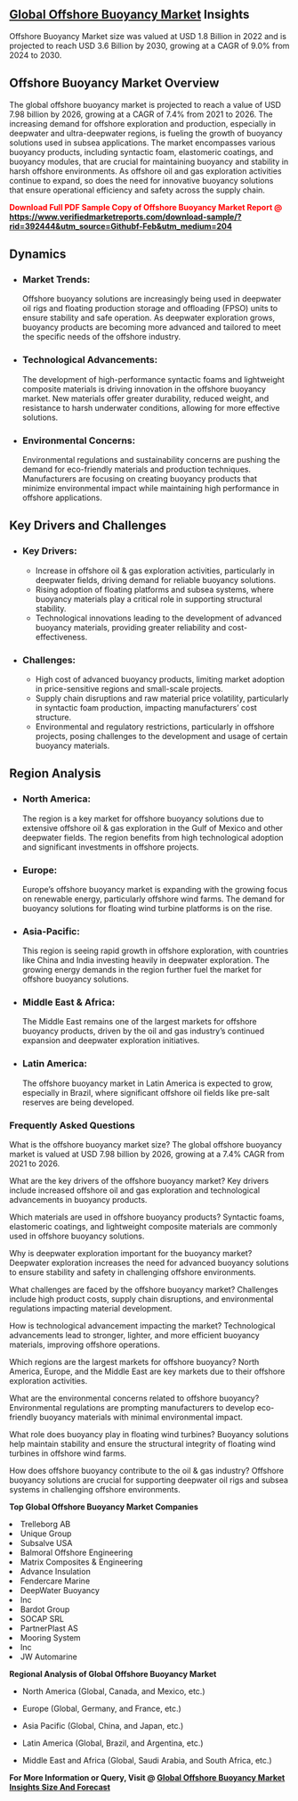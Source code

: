 <h2><a href="https://www.verifiedmarketreports.com/download-sample/?rid=392444&amp;utm_source=Githubf&amp;utm_medium=204" target="_blank">Global Offshore Buoyancy Market</a> Insights</h2><p>Offshore Buoyancy Market size was valued at USD 1.8 Billion in 2022 and is projected to reach USD 3.6 Billion by 2030, growing at a CAGR of 9.0% from 2024 to 2030.</p><p> <h2>Offshore Buoyancy Market Overview</h2> <p>The global offshore buoyancy market is projected to reach a value of USD 7.98 billion by 2026, growing at a CAGR of 7.4% from 2021 to 2026. The increasing demand for offshore exploration and production, especially in deepwater and ultra-deepwater regions, is fueling the growth of buoyancy solutions used in subsea applications. The market encompasses various buoyancy products, including syntactic foam, elastomeric coatings, and buoyancy modules, that are crucial for maintaining buoyancy and stability in harsh offshore environments. As offshore oil and gas exploration activities continue to expand, so does the need for innovative buoyancy solutions that ensure operational efficiency and safety across the supply chain.</p> <p><strong><p><span class=""><span style="color: #ff0000;"><strong>Download Full PDF Sample Copy of Offshore Buoyancy Market Report</strong> @ </span><a href="https://www.verifiedmarketreports.com/download-sample/?rid=392444&amp;utm_source=Githubf-Feb&amp;utm_medium=204" target="_blank">https://www.verifiedmarketreports.com/download-sample/?rid=392444&amp;utm_source=Githubf-Feb&amp;utm_medium=204</a></span></p></strong></p> <h2>Dynamics</h2> <ul> <li><h3>Market Trends:</h3> Offshore buoyancy solutions are increasingly being used in deepwater oil rigs and floating production storage and offloading (FPSO) units to ensure stability and safe operation. As deepwater exploration grows, buoyancy products are becoming more advanced and tailored to meet the specific needs of the offshore industry.</li> <li><h3>Technological Advancements:</h3> The development of high-performance syntactic foams and lightweight composite materials is driving innovation in the offshore buoyancy market. New materials offer greater durability, reduced weight, and resistance to harsh underwater conditions, allowing for more effective solutions.</li> <li><h3>Environmental Concerns:</h3> Environmental regulations and sustainability concerns are pushing the demand for eco-friendly materials and production techniques. Manufacturers are focusing on creating buoyancy products that minimize environmental impact while maintaining high performance in offshore applications.</li> </ul> <h2>Key Drivers and Challenges</h2> <ul> <li><h3>Key Drivers:</h3> <ul> <li>Increase in offshore oil & gas exploration activities, particularly in deepwater fields, driving demand for reliable buoyancy solutions.</li> <li>Rising adoption of floating platforms and subsea systems, where buoyancy materials play a critical role in supporting structural stability.</li> <li>Technological innovations leading to the development of advanced buoyancy materials, providing greater reliability and cost-effectiveness.</li> </ul> </li> <li><h3>Challenges:</h3> <ul> <li>High cost of advanced buoyancy products, limiting market adoption in price-sensitive regions and small-scale projects.</li> <li>Supply chain disruptions and raw material price volatility, particularly in syntactic foam production, impacting manufacturers’ cost structure.</li> <li>Environmental and regulatory restrictions, particularly in offshore projects, posing challenges to the development and usage of certain buoyancy materials.</li> </ul> </li> </ul> <h2>Region Analysis</h2> <ul> <li><h3>North America:</h3> The region is a key market for offshore buoyancy solutions due to extensive offshore oil & gas exploration in the Gulf of Mexico and other deepwater fields. The region benefits from high technological adoption and significant investments in offshore projects.</li> <li><h3>Europe:</h3> Europe’s offshore buoyancy market is expanding with the growing focus on renewable energy, particularly offshore wind farms. The demand for buoyancy solutions for floating wind turbine platforms is on the rise.</li> <li><h3>Asia-Pacific:</h3> This region is seeing rapid growth in offshore exploration, with countries like China and India investing heavily in deepwater exploration. The growing energy demands in the region further fuel the market for offshore buoyancy solutions.</li> <li><h3>Middle East & Africa:</h3> The Middle East remains one of the largest markets for offshore buoyancy products, driven by the oil and gas industry’s continued expansion and deepwater exploration initiatives.</li> <li><h3>Latin America:</h3> The offshore buoyancy market in Latin America is expected to grow, especially in Brazil, where significant offshore oil fields like pre-salt reserves are being developed.</li> </ul> <h3>Frequently Asked Questions</h3> <p>What is the offshore buoyancy market size? The global offshore buoyancy market is valued at USD 7.98 billion by 2026, growing at a 7.4% CAGR from 2021 to 2026.</p> <p>What are the key drivers of the offshore buoyancy market? Key drivers include increased offshore oil and gas exploration and technological advancements in buoyancy products.</p> <p>Which materials are used in offshore buoyancy products? Syntactic foams, elastomeric coatings, and lightweight composite materials are commonly used in offshore buoyancy solutions.</p> <p>Why is deepwater exploration important for the buoyancy market? Deepwater exploration increases the need for advanced buoyancy solutions to ensure stability and safety in challenging offshore environments.</p> <p>What challenges are faced by the offshore buoyancy market? Challenges include high product costs, supply chain disruptions, and environmental regulations impacting material development.</p> <p>How is technological advancement impacting the market? Technological advancements lead to stronger, lighter, and more efficient buoyancy materials, improving offshore operations.</p> <p>Which regions are the largest markets for offshore buoyancy? North America, Europe, and the Middle East are key markets due to their offshore exploration activities.</p> <p>What are the environmental concerns related to offshore buoyancy? Environmental regulations are prompting manufacturers to develop eco-friendly buoyancy materials with minimal environmental impact.</p> <p>What role does buoyancy play in floating wind turbines? Buoyancy solutions help maintain stability and ensure the structural integrity of floating wind turbines in offshore wind farms.</p> <p>How does offshore buoyancy contribute to the oil & gas industry? Offshore buoyancy solutions are crucial for supporting deepwater oil rigs and subsea systems in challenging offshore environments.</p> </p><p><strong>Top Global Offshore Buoyancy Market Companies</strong></p><div data-test-id=""><p><li>Trelleborg AB</li><li> Unique Group</li><li> Subsalve USA</li><li> Balmoral Offshore Engineering</li><li> Matrix Composites & Engineering</li><li> Advance Insulation</li><li> Fendercare Marine</li><li> DeepWater Buoyancy</li><li> Inc</li><li> Bardot Group</li><li> SOCAP SRL</li><li> PartnerPlast AS</li><li> Mooring System</li><li> Inc</li><li> JW Automarine</li></p><div><strong>Regional Analysis of&nbsp;Global Offshore Buoyancy Market</strong></div><ul><li dir="ltr"><p dir="ltr">North America&nbsp;(Global, Canada, and Mexico, etc.)</p></li><li dir="ltr"><p dir="ltr">Europe (Global, Germany, and France, etc.)</p></li><li dir="ltr"><p dir="ltr">Asia Pacific&nbsp;(Global, China, and Japan, etc.)</p></li><li dir="ltr"><p dir="ltr">Latin America&nbsp;(Global, Brazil, and Argentina, etc.)</p></li><li dir="ltr">Middle East and Africa&nbsp;(Global, Saudi Arabia, and South Africa, etc.)</li></ul><p><strong>For More Information or Query, Visit @&nbsp;</strong><strong><a href="https://www.verifiedmarketreports.com/product/offshore-buoyancy-market/?utm_source=Githubf&amp;utm_medium=204" target="_blank">Global Offshore Buoyancy Market Insights Size And Forecast</a></strong></p></div>
